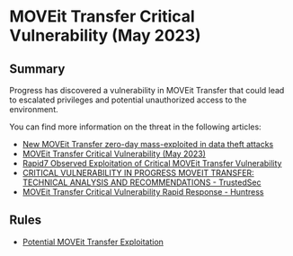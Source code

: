# MOVEit Transfer Critical Vulnerability (May 2023)

## Summary

Progress has discovered a vulnerability in MOVEit Transfer that could lead to escalated privileges and potential unauthorized access to the environment.

You can find more information on the threat in the following articles:

- [New MOVEit Transfer zero-day mass-exploited in data theft attacks](https://www.bleepingcomputer.com/news/security/new-moveit-transfer-zero-day-mass-exploited-in-data-theft-attacks/)
- [MOVEit Transfer Critical Vulnerability (May 2023)](https://community.progress.com/s/article/MOVEit-Transfer-Critical-Vulnerability-31May2023)
- [Rapid7 Observed Exploitation of Critical MOVEit Transfer Vulnerability](https://www.rapid7.com/blog/post/2023/06/01/rapid7-observed-exploitation-of-critical-moveit-transfer-vulnerability/)
- [CRITICAL VULNERABILITY IN PROGRESS MOVEIT TRANSFER: TECHNICAL ANALYSIS AND RECOMMENDATIONS - TrustedSec](https://www.trustedsec.com/blog/critical-vulnerability-in-progress-moveit-transfer-technical-analysis-and-recommendations/)
- [MOVEit Transfer Critical Vulnerability Rapid Response - Huntress](https://www.huntress.com/blog/moveit-transfer-critical-vulnerability-rapid-response)

## Rules

- [Potential MOVEit Transfer Exploitation](./file_event_win_exploit_other_moveit_transfer.yml)
